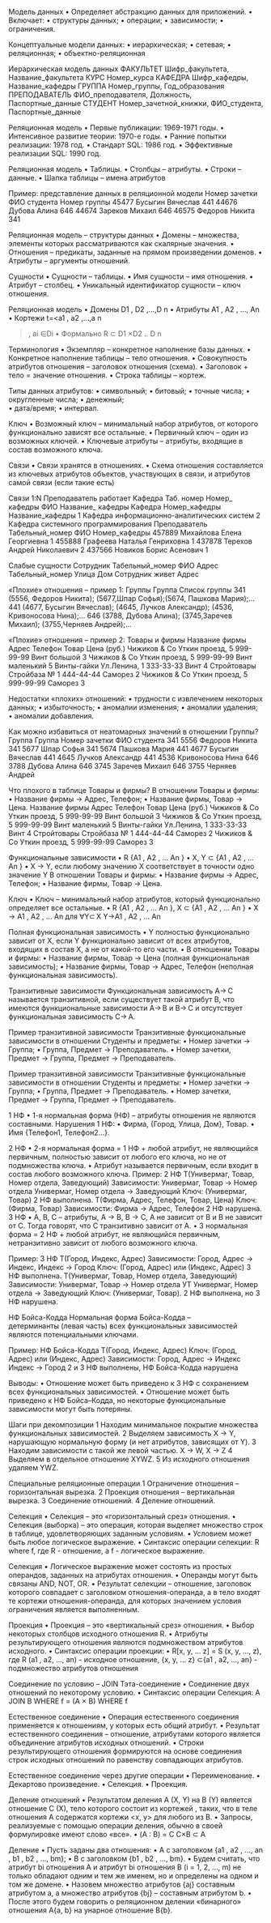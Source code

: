 Модель данных
•	 Определяет абстракцию данных для приложений.
•	 Включает:
•	 структуры данных;
•	 операции;
•	 зависимости;
•	 ограничения.

Концептуальные модели
данных:
•	 иерархическая;
•	 сетевая;
•	 реляционная;
•	 объектно-реляционная

Иерархическая модель данных
ФАКУЛЬТЕТ
Шифр_факультета, Название_факультета
КУРС
Номер_курса	
КАФЕДРА
Шифр_кафедры,
Название_кафедры
ГРУППА
Номер_группы, Год_образования ПРЕПОДАВАТЕЛЬ
ФИО_преподавателя,
Должность,
Паспортные_данные СТУДЕНТ
Номер_зачетной_книжки, ФИО_студента,
Паспортные_данные

Реляционная модель
•	 Первые публикации: 1969-1971 годы.
•	 Интенсивное развитие теории: 1970-е годы.
•	 Ранние попытки реализации: 1978 год.
•	 Стандарт SQL: 1986 год.
•	 Эффективные реализации SQL: 1990 год.

Реляционная модель
•	 Таблицы.
•	 Столбцы – атрибуты.
•	 Строки – данные.
•	 Шапка таблицы – имена атрибутов

Пример: представление данных
в реляционной модели
Номер зачетки ФИО студента Номер группы
45477 Бусыгин Вячеслав 441
44676 Дубова Алина 646
44674 Зареков Михаил 646
46575 Федоров Никита 341

Реляционная модель –
структуры данных
•	 Домены – множества, элементы которых
рассматриваются как скалярные значения.
•	 Отношения – предикаты, заданные
на прямом произведении доменов.
•	 Атрибуты – аргументы отношений.

Сущности
• Сущности – таблицы.
• Имя сущности – имя отношения.
• Атрибут – столбец.
• Уникальный идентификатор сущности –
ключ отношения.





Реляционная модель
•	 Домены D1
, D2
,…,D
n
•	 Атрибуты A1
, A2
, …, An
•	 Кортежи t=<a1
, a2
,…,a
n
>, ai
∈Di
•	 Формально R ⊂ D1
×D2
.. D
n    

Терминология
•	 Экземпляр – конкретное наполнение базы данных.
•	 Конкретное наполнение таблицы – тело отношения.
•	 Совокупность атрибутов отношения – заголовок
отношения (схема).
•	 Заголовок + тело = значение отношения.
•	 Строка таблицы – кортеж.

Типы данных атрибутов:
•	 символьный;
•	 битовый;
•	 точные числа;
•	 округленные числа;
•	 денежный;	
•	 дата/время;
•	 интервал.	

Ключ
• Возможный ключ – минимальный набор атрибутов,
от которого функционально зависят все остальные.
• Первичный ключ – один из возможных ключей.
• Ключевые атрибуты – атрибуты, входящие
в состав возможного ключа.

Связи
• Связи хранятся в отношениях.
• Схема отношения составляется из ключевых
атрибутов объектов, участвующих в связи,
и атрибутов самой связи (если такие есть)

Связи 1:N
Преподаватель работает Кафедра
Таб. номер
Номер_
кафедры
ФИО
Название_
кафедры
Кафедра
Номер_кафедры Название_кафедры
1 Кафедра информационно-аналитических систем
2 Кафедра системного программирования
Преподаватель
Табельный_номер ФИО Номер_кафедры
457889 Михайлова Елена Георгиевна 1
455888 Графеева Наталья Генриховна 1
437878 Терехов Андрей Николаевич 2
437566 Новиков Борис Асенович 1

Слабые сущности
Сотрудник
Табельный_номер ФИО
Адрес
Табельный_номер Улица Дом
Сотрудник живет Адрес

«Плохие» отношения –
пример 1:
Группы
Группа Список группы
341 (5556, Федоров Никита); (5677,Шпар Софья);(5674, Пашкова Мария);…
441 (4677, Бусыгин Вячеслав); (4645, Лучков Александр); (4536, Кривоносова Нина);…
646 (3788, Дубова Алина); (3745,Заречев Михаил); (3755,Черняев Андрей);…

«Плохие» отношения –
пример 2:
Товары и фирмы
Название фирмы Адрес Телефон Товар Цена (руб.)
Чижиков & Co Уткин проезд, 5 999-99-99 Винт большой 3
Чижиков & Co Уткин проезд, 5 999-99-99 Винт маленький 5
Винты-гайки Ул.Ленина, 1 333-33-33 Винт 4
Стройтовары Стройбаза № 1 444-44-44 Саморез 2
Чижиков & Co Уткин проезд, 5 999-99-99 Саморез 3

Недостатки «плохих»
отношений:
• трудности с извлечением некоторых данных;
• избыточность;
• аномалии изменения;
• аномалии удаления;
• аномалии добавления.

Как можно избавиться от неатомарных
значений в отношении Группы?
Группа
Группа Номер зачетки ФИО студента
341 5556 Федоров Никита
341 5677 Шпар Софья
341 5674 Пашкова Мария
441 4677 Бусыгин Вячеслав
441 4645 Лучков Александр
441 4536 Кривоносова Нина
646 3788 Дубова Алина
646 3745 Заречев Михаил
646 3755 Черняев Андрей

Что плохого в таблице Товары и фирмы?
В отношении Товары и фирмы:
• Название фирмы → Адрес, Телефон;
• Название фирмы, Товар → Цена.
Название фирмы Адрес Телефон Товар Цена (руб.)
Чижиков & Co Уткин проезд, 5 999-99-99 Винт большой 3
Чижиков & Co Уткин проезд, 5 999-99-99 Винт маленький 5
Винты-гайки Ул.Ленина, 1 333-33-33 Винт 4
Стройтовары Стройбаза № 1 444-44-44 Саморез 2
Чижиков & Co Уткин проезд, 5 999-99-99 Саморез 3

Функциональные зависимости
• R {A1
, A2
, … An
}
• X, Y ⊂ {A1
, A2
, … An
}
• X → Y, если любому значению X соответствует
в точности одно значение Y
В отношении Товары и фирмы:
• Название фирмы → Адрес, Телефон;
• Название фирмы, Товар → Цена.

Ключ
• Ключ – минимальный набор атрибутов, который
функционально определяет все остальные.
• R {A1
, A2
, … An
}, X ⊂ {A1
, A2
, … An
}
• X → A1
, A2
, … An для ∀Y⊂ X Y→A1
, A2
, … An

Полная функциональная
зависимость
• Y полностью функционально зависит от X, если Y функционально
зависит от всех атрибутов, входящих в состав X, а не от какой-то
его части.
• В отношении Товары и фирмы:
• Название фирмы, Товар → Цена
(полная функциональная зависимость);
• Название фирмы, Товар → Адрес, Телефон
(неполная функциональная зависимость).

Транзитивные зависимости
Функциональная зависимость A→ C называется
транзитивной, если существует такой атрибут B,
что имеются функциональные зависимости A→ B и B→ C
и отсутствует функциональная зависимость C→ A.

Пример транзитивной
зависимости
Транзитивные функциональные зависимости
в отношении Студенты и предметы:
• Номер зачетки → Группа;
• Группа, Предмет → Преподаватель.
• Номер зачетки, Предмет → Группа, Предмет
→ Преподаватель.

Пример транзитивной
зависимости
Транзитивные функциональные зависимости
в отношении Студенты и предметы:
• Номер зачетки → Группа;
• Группа, Предмет → Преподаватель.
• Номер зачетки, Предмет → Группа, Предмет
→ Преподаватель.

1 НФ
• 1-я	нормальная	форма	(НФ)	–	атрибуты
отношения не	являются	составными.
Нарушения 1 НФ:
• Фирма,	{Город,	Улица,	Дом},	Товар.
• Имя	{Телефон1,	Телефон2…}.	

2 НФ
• 2-я нормальная форма = 1 НФ + любой
атрибут, не являющийся первичным, полностью
зависит от любого его ключа, но не от
подмножества ключа.
• Атрибут	называется	первичным,	если	входит
в	состав	любого	возможного	ключа.
Пример: 2 НФ
Т(Универмаг, Товар, Номер отдела, Заведующий)
Зависимости:
Универмаг, Товар → Номер отдела
Универмаг, Номер отдела → Заведующий
Ключ: (Универмаг, Товар)
2 НФ выполнена.
Т(Фирма, Адрес, Телефон, Товар, Цена)
Ключ: (Фирма, Товар)
Зависимости: Фирма → Адрес, Телефон
2 НФ нарушена.
3 НФ
• A,	B,	C	–	атрибуты,	A	→	B,	B	→	C,
A	не	зависит	от	B	и	B	не	зависит	от	C.
Тогда	говорят,	что	C	транзитивно
зависит	от	A.
• 3	нормальная	форма	=	2	НФ	+	любой
атрибут, не	являющийся	первичным,
нетранзитивно зависит	от	любого
возможного	ключа.

Пример: 3 НФ
Т(Город,	Индекс,	Адрес)
Зависимости:
Город,	Адрес	→	Индекс, Индекс	→	Город
Ключ:	(Город,	Адрес)	или	(Индекс,	Адрес)
3 НФ выполнена.
Т(Универмаг, Товар, Номер отдела, Заведующий)
Зависимости:
Универмаг, Товар → Номер отдела УТ
Универмаг, Номер отдела → Заведующий
Ключ: (Универмаг, Товар).
2 НФ выполнена, но 3 НФ нарушена.

НФ Бойса-Кодда
Нормальная	форма	Бойса-Кодда	–	
детерминанты (левая часть) всех
функциональных зависимостей являются
потенциальными ключами.

Пример: НФ Бойса-Кодда
Т(Город,	Индекс,	Адрес)
Ключ: (Город, Адрес) или (Индекс, Адрес)
Зависимости:
Город,	Адрес	→	Индекс
Индекс	→	Город
2 и 3 НФ выполнены, НФ Бойса-Кодда нарушена

Выводы:
• Отношение может быть приведено к 3 НФ
с сохранением всех функциональных зависимостей.
• Отношение может быть приведено к НФ
Бойса–Кодда, но некоторые функциональные
зависимости могут быть потеряны.

Шаги при декомпозиции
1	 Находим минимальное покрытие множества функциональных
зависимостей.
2	 Выделяем	зависимость X → Y,	нарушающую	нормальную форму
(и	нет	атрибутов,	зависящих	от	Y).
3	 Находим зависимости с такой же левой частью. X → W, X → Z
4	 Выделяем в отдельное отношение XYWZ.
5	 Из исходного отношения удаляем YWZ.

Специальные реляционные
операции
1 Ограничение отношения – горизонтальная вырезка.
2 Проекция отношения – вертикальная вырезка.
3 Соединение отношений.
4 Деление отношений.

Селекция
• Селекция – это «горизонтальный срез» отношения.
• Селекция (выборка) – это операция,
которая выделяет множество строк в таблице,
удовлетворяющих заданным условиям.
• Условием может быть любое
логическое выражение.
• Синтаксис операции селекции: R where f, где R -
отношение, а f - логическое выражение.

Селекция
• Логическое выражение может состоять из простых
операндов, заданных на атрибутах отношения.
• Операнды могут быть связаны AND, NOT, OR.
• Результат селекции – отношение, заголовок которого
совпадает с заголовком отношения-операнда, а в
тело входят те кортежи отношения-операнда, для
которых значением условия ограничения является
выполненным.

Проекция
• Проекция – это «вертикальный срез» отношения.
• Выбор некоторых столбцов исходного отношения R.
• Атрибуты результирующего отношения являются
подмножеством атрибутов исходного.
• Синтаксис операции проекции:
• R[x, y, … z] = S (x, y, …, z),
где R (a1
, a2, …, an) - исходное отношение,
{x, y, … z} ⊂{a1
, a2, …, an} - подмножество
атрибутов отношения

Соединение по условию –
JOIN Тэта-соединение
• Соединение двух отношений по некоторому
условию.
• Синтаксис операции Селекция:
A JOIN B WHERE f = (A × B) WHERE f

Естественное соединение
• Операция естественного соединения применяется
к отношениям, у которых есть общий атрибут.
• Результат естественного соединения – отношение, атрибутами
которого является объединение атрибутов исходных
отношений.
• Строки результирующего отношения формируются на основе
соединения строк исходных отношений по равенству
совпадающих атрибутов.

Естественное соединение
через другие операции
• Переименование.
• Декартово произведение.
• Селекция.
• Проекция.

Деление отношений
• Результатом деления A (X, Y) на B (Y) является
отношение C (X), тело которого состоит из кортежей
<x>, таких, что в теле отношения A содержатся
кортежи <x, y> для любого <y> из B.
• Запросы, реализуемые с помощью операции деления,
обычно в своей формулировке имеют слово «все».
• (A : B) = С С×B ⊂ A

Деление
• Пусть заданы два отношения:
• A с заголовком {a1
, a2
, ..., an
, b1
, b2
, ..., bm};
• B с заголовком {b1
, b2
, ..., bm}.
• Будем считать, что атрибут bi
 отношения A и атрибут bi
 отношения
B (i = 1, 2, …, m) не только обладают одним и тем же именем,
но и определены на одном и том же домене.
• Назовем множество атрибутов {aj} составным атрибутом a,
а множество атрибутов {bj} – составным атрибутом b.
• После этого будем говорить о реляционном делении
«бинарного» отношения A{a, b} на унарное отношение
B{b}.


